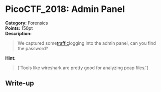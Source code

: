 <!-- This markdown file is writeup template. -->

# PicoCTF_2018:  Admin Panel

**Category:** Forensics  
**Points:** 150pt  
**Description:**

> We captured some[traffic](//2018shell2.picoctf.com/static/1a6db339e11fa100ef52d944edaa9612/data.pcap)logging into the admin panel, can you find the password?

**Hint:**

> ['Tools like wireshark are pretty good for analyzing pcap files.']

## Write-up